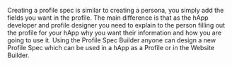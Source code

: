 Creating a profile spec is similar to creating a persona, you simply add the fields you want in the profile. The main difference is that as the hApp developer and profile designer you need to explain to the person filling out the profile for your hApp why you want their information and how you are going to use it.
Using the Profile Spec Builder anyone can design a new Profile Spec which can be used in a hApp as a Profile or in the Website Builder.
